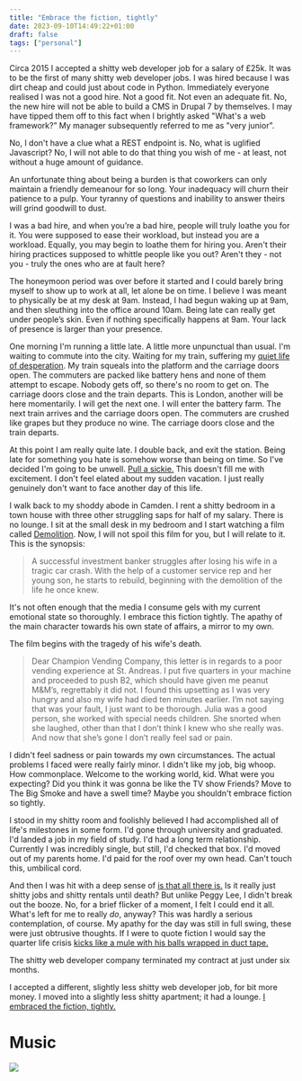 ```yaml
---
title: "Embrace the fiction, tightly"
date: 2023-09-10T14:49:22+01:00
draft: false
tags: ["personal"]
---
```

 
Circa 2015 I accepted a shitty web developer job for a salary of £25k. It was to be the first of many shitty web developer jobs. I was hired because I was dirt cheap and could just about code in Python. Immediately everyone realised I was not a good hire. Not a good fit. Not even an adequate fit. No, the new hire will not be able to build a CMS in Drupal 7 by themselves. I may have tipped them off to this fact when I brightly asked "What's a web framework?” My manager subsequently referred to me as "very junior”.

No, I don't have a clue what a REST endpoint is. No, what is uglified Javascript? No, I will not able to do that thing you wish of me - at least, not without a huge amount of guidance.

An unfortunate thing about being a burden is that coworkers can only maintain a friendly demeanour for so long. Your inadequacy will churn their patience to a pulp. Your tyranny of questions and inability to answer theirs will grind goodwill to dust. 

I was a bad hire, and when you’re a bad hire, people will truly loathe you for it. You were supposed to ease their workload, but instead you are a workload. Equally, you may begin to loathe them for hiring you. Aren't their hiring practices supposed to whittle people like you out? Aren't they - not you - truly the ones who are at fault here?

The honeymoon period was over before it started and I could barely bring myself to show up to work at all, let alone be on time. I believe I was meant to physically be at my desk at 9am. Instead, I had begun waking up at 9am, and then sleuthing into the office around 10am. Being late can really get under people’s skin. Even if nothing specifically happens at 9am. Your lack of presence is larger than your presence. 

One morning I'm running a little late. A little more unpunctual than usual. I'm waiting to commute into the city. Waiting for my train, suffering my [quiet life of desperation](https://www.goodreads.com/quotes/8202-the-mass-of-men-lead-lives-of-quiet-desperation-what). My train squeals into the platform and the carriage doors open. The commuters are packed like battery hens and none of them attempt to escape. Nobody gets off, so there's no room to get on. The carriage doors close and the train departs. This is London, another will be here momentarily. I will get the next one. I will enter the battery farm. The next train arrives and the carriage doors open. The commuters are crushed like grapes but they produce no wine. The carriage doors close and the train departs.

At this point I am really quite late. I double back, and exit the station. Being late for something you hate is somehow worse than being on time. So I've decided I'm going to be unwell. [Pull a sickie.](https://en.wiktionary.org/wiki/pull_a_sickie) This doesn't fill me with excitement. I don't feel elated about my sudden vacation. I just really genuinely don't want to face another day of this life.

I walk back to my shoddy abode in Camden. I rent a shitty bedroom in a town house with three other struggling saps for half of my salary. There is no lounge. I sit at the small desk in my bedroom and I start watching a film called [Demolition](https://www.imdb.com/title/tt1172049). Now, I will not spoil this film for you, but I will relate to it. This is the synopsis:

> A successful investment banker struggles after losing his wife in a tragic car crash. With the help of a customer service rep and her young son, he starts to rebuild, beginning with the demolition of the life he once knew.

It's not often enough that the media I consume gels with my current emotional state so thoroughly. I embrace this fiction tightly. The apathy of the main character towards his own state of affairs, a mirror to my own.

The film begins with the tragedy of his wife's death.

> Dear Champion Vending Company, this letter is in regards to a poor vending experience at St. Andreas. I put five quarters in your machine and proceeded to push B2, which should have given me peanut M&M’s, regrettably it did not. I found this upsetting as I was very hungry and also my wife had died ten minutes earlier. I’m not saying that was your fault, I just want to be thorough. Julia was a good person, she worked with special needs children. She snorted when she laughed, other than that I don’t think I knew who she really was. And now that she’s gone I don’t really feel sad or pain.

I didn't feel sadness or pain towards my own circumstances. The actual problems I faced were really fairly minor. I didn't like my job, big whoop. How commonplace. Welcome to the working world, kid. What were you expecting? Did you think it was gonna be like the TV show Friends? Move to The Big Smoke and have a swell time? Maybe you shouldn't embrace fiction so tightly.

I stood in my shitty room and foolishly believed I had accomplished all of life's milestones in some form. I'd gone through university and graduated. I'd landed a job in my field of study. I'd had a long term relationship. Currently I was incredibly single, but still, I'd checked that box. I'd moved out of my parents home. I'd paid for the roof over my own head. Can't touch this, umbilical cord.

And then I was hit with a deep sense of [is that all there is.](https://www.youtube.com/watch?v=QPP6UgkmyM4) Is it really just shitty jobs and shitty rentals until death? But unlike Peggy Lee, I didn't break out the booze. No, for a brief flicker of a moment, I felt I could end it all. What's left for me to really _do_, anyway? This was hardly a serious contemplation, of course. My apathy for the day was still in full swing, these were just obtrusive thoughts. If I were to quote fiction I would say the quarter life crisis [kicks like a mule with his balls wrapped in duct tape.](https://www.youtube.com/watch?v=lKm-SsGmSlY)

The shitty web developer company terminated my contract at just under six months.

I accepted a different, slightly less shitty web developer job, for bit more money. I moved into a slightly less shitty apartment; it had a lounge. [I embraced the fiction, tightly.](https://www.youtube.com/watch?v=FSborxD6avQ) 

# Music
[![](https://i.scdn.co/image/ab67706c0000da841a192ad38b052ba0f9957271)](https://soundcloud.com/prometheus-lush/lisa-gerrard-ft-michael-gambon)